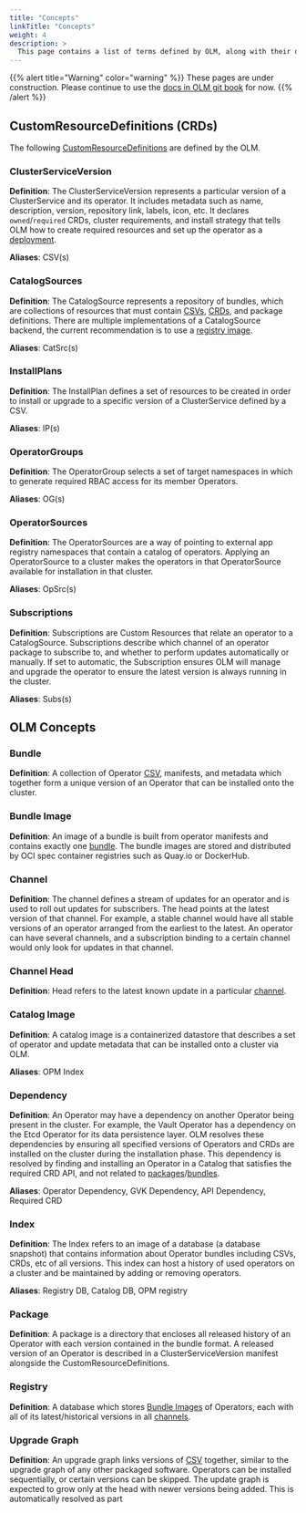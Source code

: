 ```yaml
---
title: "Concepts"
linkTitle: "Concepts"
weight: 4
description: >
  This page contains a list of terms defined by OLM, along with their definitions and common Aliases. 
---
```


{{% alert title="Warning" color="warning" %}}
These pages are under construction. Please continue to use the [docs in
OLM git book](https://github.com/operator-framework/olm-book)
for now.
{{% /alert %}}


## CustomResourceDefinitions (CRDs)

The following [CustomResourceDefinitions](https://kubernetes.io/docs/tasks/access-kubernetes-api/custom-resources/custom-resource-definitions/) are defined by the OLM.

### ClusterServiceVersion

**Definition**: The ClusterServiceVersion represents a particular version of a ClusterService and its operator. It includes metadata such as name, description, version, repository link, labels, icon, etc. It declares `owned`/`required` CRDs, cluster requirements, and install strategy that tells OLM how to create required resources and set up the operator as a [deployment](https://kubernetes.io/docs/concepts/workloads/controllers/deployment/).

**Aliases**: CSV(s)

### CatalogSources

**Definition**: The CatalogSource represents a repository of bundles, which are collections of resources that must contain [CSVs](#ClusterServiceVersion), [CRDs](#CustomResourceDefinitions), and package definitions. There are multiple implementations of a CatalogSource backend, the current recommendation is to use a [registry image](#Index).

**Aliases**: CatSrc(s)

### InstallPlans

**Definition**: The InstallPlan defines a set of resources to be created in order to install or upgrade to a specific version of a ClusterService defined by a CSV.

**Aliases**: IP(s)

### OperatorGroups

**Definition**: The OperatorGroup selects a set of target namespaces in which to generate required RBAC access for its member Operators.

**Aliases**: OG(s)

### OperatorSources

**Definition**: The OperatorSources are a way of pointing to external app registry namespaces that contain a catalog of operators. Applying an OperatorSource to a cluster makes the operators in that OperatorSource available for installation in that cluster.

**Aliases**: OpSrc(s)

### Subscriptions

**Definition**: Subscriptions are Custom Resources that relate an operator to a CatalogSource. Subscriptions describe which channel of an operator package to subscribe to, and whether to perform updates automatically or manually. If set to automatic, the Subscription ensures OLM will manage and upgrade the operator to ensure the latest version is always running in the cluster.

**Aliases**: Subs(s)

## OLM Concepts

### Bundle

**Definition**: A collection of Operator [CSV](#ClusterServiceVersion), manifests, and metadata which together form a unique version of an Operator that can be installed onto the cluster. 

### Bundle Image

**Definition**: An image of a bundle is built from operator manifests and contains exactly one [bundle](#Bundle). The bundle images are stored and distributed by OCI spec container registries such as Quay.io or DockerHub.

### Channel

**Definition**: The channel defines a stream of updates for an operator and is used to roll out updates for subscribers. The head points at the latest version of that channel. For example, a stable channel would have all stable versions of an operator arranged from the earliest to the latest. An operator can have several channels, and a subscription binding to a certain channel would only look for updates in that channel.

### Channel Head

**Definition**: Head refers to the latest known update in a particular [channel](#Channel).

### Catalog Image

**Definition**: A catalog image is a containerized datastore that describes a set of operator and update metadata that can be installed onto a cluster via OLM.

**Aliases**: OPM Index

### Dependency

**Definition**: An Operator may have a dependency on another Operator being present in the cluster. For example, the Vault Operator has a dependency on the Etcd Operator for its data persistence layer. OLM resolves these dependencies by ensuring all specified versions of Operators and CRDs are installed on the cluster during the installation phase. This dependency is resolved by finding and installing an Operator in a Catalog that satisfies the required CRD API, and not related to [packages](#Packages)/[bundles](#Bundles).

**Aliases**: Operator Dependency, GVK Dependency, API Dependency, Required CRD

### Index

**Definition**: The Index refers to an image of a database (a database snapshot) that contains information about Operator bundles including CSVs, CRDs, etc of all versions. This index can host a history of used operators on a cluster and be maintained by adding or removing operators.

**Aliases**: Registry DB, Catalog DB, OPM registry

### Package

**Definition**: A package is a directory that encloses all released history of an Operator with each version contained
 in the bundle format. A released version of an Operator is described in a ClusterServiceVersion manifest alongside the CustomResourceDefinitions.

### Registry

**Definition**: A database which stores [Bundle Images](#Bundle-Image) of Operators, each with all of its latest/historical versions in all [channels](#Channel).

### Upgrade Graph

**Definition**: An upgrade graph links versions of [CSV](#ClusterServiceVersions) together, similar to the upgrade graph of any other packaged software. Operators can be installed sequentially, or certain versions can be skipped. The update graph is expected to grow only at the head with newer versions being added. This is automatically resolved as part 


